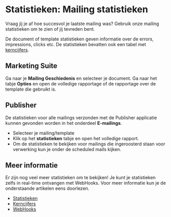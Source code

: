 # Statistieken: Mailing statistieken

Vraag jij je af hoe succesvol je laatste mailing was? Gebruik onze 
mailing statistieken om te zien of jij tevreden bent.

De document of template statistieken geven informatie over de errors, impressions, 
clicks etc. De statistieken bevatten ook een tabel met [kerncijfers](./statistics-key-figures).

## Marketing Suite

Ga naar je **Mailing Geschiedenis** en selecteer je document. 
Ga naar het tabje **Opties** en open de volledige rapportage of de rapportage 
over de template die gebruikt is.

## Publisher

De statistieken voor alle mailings verzonden met de Publisher applicatie 
kunnen gevonden worden in het onderdeel **E-mailings**.

-   Selecteer je mailing/template
-   Klik op het **statistieken** tabje en open het volledige rapport.
-   Om de statistieken te bekijken voor mailings die ingeroosterd staan 
voor verwerking kun je onder de scheduled mails kijken.

## Meer informatie

Er zijn nog veel meer statistieken om te bekijken! Je kunt je statistieken 
zelfs in real-time ontvangen met WebHooks. Voor meer informatie kun je 
de onderstaande artikelen eens doorlezen.

* [Statistieken](./statistics)
* [Kerncijfers](./statistics-key-figures)
* [WebHooks](./webhooks)
